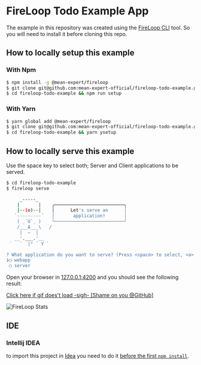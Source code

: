 FireLoop Todo Example App
============

The example in this repository was created using the [FireLoop CLI](http://fireloop.io) tool. So you will need to install it before cloning this repo.

## How to locally setup this example

### With Npm

````sh
$ npm install -g @mean-expert/fireloop
$ git clone git@github.com:mean-expert-official/fireloop-todo-example.git
$ cd fireloop-todo-example && npm run setup
````

### With Yarn

````sh
$ yarn global add @mean-expert/fireloop
$ git clone git@github.com:mean-expert-official/fireloop-todo-example.git
$ cd fireloop-todo-example && yarn ysetup
````


## How to locally serve this example
Use the space key to select both; Server and Client applications to be served.
````sh
$ cd fireloop-todo-example
$ fireloop serve

     _-----_
    |       |    ╭──────────────────────────╮
    |--(o)--|    │      Let's serve an      │
   `---------´   │       application!       │
    ( _´U`_ )    ╰──────────────────────────╯
    /___A___\   /
     |  ~  |
   __'.___.'__
 ´   `  |° ´ Y `

? What application do you want to serve? (Press <space> to select, <a> to toggle all, <i> to inverse selection)
❯◯ webapp
 ◯ server
````

Open your browser in [127.0.0.1:4200](http://127.0.0.1:4200) and you should see the following result:

[Click here if gif does't load -sigh- [Shame on you @GitHub]](https://goo.gl/YRiKnz)




![FireLoop Stats](https://goo.gl/YRiKnz)


## IDE

### Intellij IDEA

to import this project in [Idea](https://www.jetbrains.com/idea/) you need to do it [before the first `npm install`](https://github.com/mean-expert-official/fireloop-todo-example/issues/5).

